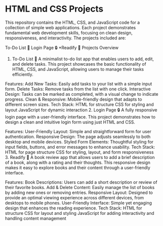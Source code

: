 # HTML and CSS Projects
This repository contains the HTML, CSS, and JavaScript code for a collection of simple web applications. Each project demonstrates fundamental web development skills, focusing on clean design, responsiveness, and interactivity. The projects included are:

To-Do List 📑
Login Page 🔒
*Readify 📕
Projects Overview
1. To-Do List 📑
A minimalist to-do list app that enables users to add, edit, and delete tasks. This project showcases the basic functionality of HTML, CSS, and JavaScript, allowing users to manage their tasks efficiently.

Features:
Add New Tasks: Easily add tasks to your list with a simple input form.
Delete Tasks: Remove tasks from the list with one click.
Interactive Design: Tasks can be marked as completed, with a visual change to indicate progress.
Clean & Responsive: Mobile-friendly design that adapts to different screen sizes.
Tech Stack:
HTML for structure
CSS for styling and layout
JavaScript for dynamic interaction
2. Login Page 🔒
A fully responsive login page with a user-friendly interface. This project demonstrates how to design a clean and intuitive login form using just HTML and CSS.

Features:
User-Friendly Layout: Simple and straightforward form for user authentication.
Responsive Design: The page adjusts seamlessly to both desktop and mobile devices.
Styled Form Elements: Thoughtful styling for input fields, buttons, and error messages to enhance usability.
Tech Stack:
HTML for page structure
CSS for styling, layout, and form responsiveness
3. Readify 📕
A book review app that allows users to add a brief description of a book, along with a rating and their thoughts. This responsive design makes it easy to explore books and their content through a user-friendly interface.

Features:
Book Descriptions: Users can add a short description or review of their favorite books.
Add & Delete Content: Easily manage the list of books by adding new ones or removing entries.
Responsive Layout: Designed to provide an optimal viewing experience across different devices, from desktops to mobile phones.
User-Friendly Interface: Simple yet engaging design that enhances the reading experience.
Tech Stack:
HTML for structure
CSS for layout and styling
JavaScript for adding interactivity and handling content management




